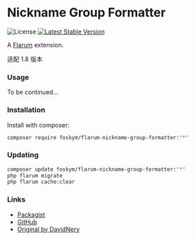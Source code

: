 # Nickname Group Formatter

![License](https://img.shields.io/badge/license-MIT-blue.svg) [![Latest Stable Version](https://img.shields.io/packagist/v/foskym/flarum-nickname-group-formatter.svg)](https://packagist.org/packages/fof/foskym/flarum-nickname-group-formatter) 

A [Flarum](http://flarum.org) extension. 

适配 1.8 版本

### Usage

To be continued...

### Installation

Install with composer:

```sh
composer require foskym/flarum-nickname-group-formatter:"*"
```

### Updating

```sh
composer update foskym/flarum-nickname-group-formatter:"*"
php flarum migrate
php flarum cache:clear
```

### Links

- [Packagist](https://packagist.org/packages/foskym/flarum-nickname-group-formatter)
- [GitHub](https://github.com/foskym/flarum-nickname-group-formatter)
- [Original by DavidNery](https://github.com/DavidNery/flarum-nickname-group-formatter)
